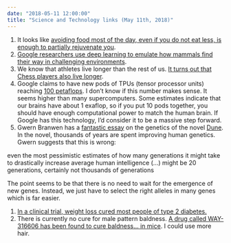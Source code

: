 ```yaml
---
date: "2018-05-11 12:00:00"
title: "Science and Technology links (May 11th, 2018)"
---
```




1. It looks like [avoiding food most of the day, even if you do not eat less, is enough to partially rejuvenate you](https://www.cell.com/cell-metabolism/fulltext/S1550-4131(18)30253-5).
1. [Google researchers use deep learning to emulate how mammals find their way in challenging environments](https://www.nature.com/articles/s41586-018-0102-6).
1. We know that athletes live longer than the rest of us. [It turns out that Chess players also live longer](http://journals.plos.org/plosone/article?id=10.1371/journal.pone.0196938).
1. Google claims to have new pods of TPUs (tensor processor units) reaching [100 petaflops](https://www.extremetech.com/extreme/269008-google-announces-8x-faster-tpu-3-0-for-ai-machine-learning). I don&rsquo;t know if this number makes sense. It seems higher than many supercomputers. Some estimates indicate that our brains have about 1 exaflop, so if you put 10 pods together, you should have enough computational power to match the human brain. If Google has this technology, I&rsquo;d consider it to be a massive step forward. 
1. Gwern Branwen has a [fantastic essay](https://www.gwern.net/dune#genetics-and-eugenics-in-frank-herberts-dune) on the genetics of the novel [Dune](https://www.amazon.com/Dune-Frank-Herbert-ebook/dp/B00B7NPRY8/ref=sr_1_1). In the novel, thousands of years are spent improving human genetics. Gwern suggests that this is wrong:<br/>

> 
even the most pessimistic estimates of how many generations it might take to drastically increase average human intelligence (&hellip;) might be 20 generations, certainly not thousands of generations


The point seems to be that there is no need to wait for the emergence of new genes. Instead, we just have to select the right alleles in many genes which is far easier.
1. [In a clinical trial, weight loss cured most people of type 2 diabetes.](https://www.thelancet.com/journals/lancet/article/PIIS0140-6736%2817%2933102-1/fulltext)
1. There is currently no cure for male pattern baldness. [A drug called WAY-316606 has been found to cure baldness&hellip; in mice](http://journals.plos.org/plosbiology/article?id=10.1371/journal.pbio.2003705). I could use more hair.


